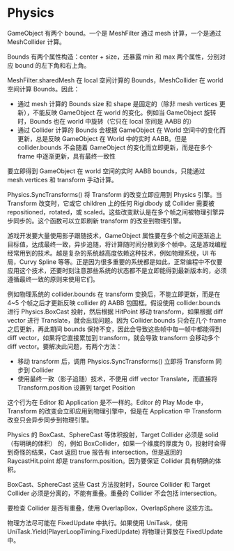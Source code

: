 # Physics

GameObject 有两个 bound。一个是 MeshFilter 通过 mesh 计算，一个是通过 MeshCollider 计算。

Bounds 有两个属性构造：center + size，还暴露 min 和 max 两个属性，分别对应 bound 的左下角和右上角。

MeshFilter.sharedMesh 在 local 空间计算的 Bounds，MeshCollider 在 world 空间计算 Bounds。因此：

- 通过 mesh 计算的 Bounds size 和 shape 是固定的（除非 mesh vertices 更新），不能反映 GameObject 在 world 的变化。例如当 GameObject 旋转时，Bounds 也在 world 中旋转（它只在 local 空间是 AABB 的）
- 通过 Collider 计算的 Bounds 会根据 GameObject 在 World 空间中的变化而更新，总是反映 GameObject 在 World 中的实时 AABB。但是 collider.bounds 不会随着 GameObject 的变化而立即更新，而是在多个 frame 中逐渐更新，具有最终一致性

要立即得到 GameObject 在 world 空间的实时 AABB bounds，只能通过 mesh.vertices 和 transform 手动计算。

Physics.SyncTransforms() 将 Transform 的改变立即应用到 Physics 引擎。当 Transform 改变时，它或它 children 上的任何 Rigidbody 或 Collider 需要被 repositioned，rotated，或 scaled。这些改变默认是在多个帧之间被物理引擎异步同步的。这个函数可以立即刷新 transform 的改变到物理引擎。

游戏开发要大量使用影子跟随技术，GameObject 属性要在多个帧之间逐渐追上目标值，达成最终一致，异步追随，将计算随时间分散到多个帧中。这是游戏编程经常用到的技术。越是复杂的系统越高度依赖这种技术，例如物理系统，UI 布局，Curvy Spline 等等。正是因为很多重要的系统都是如此，正常编程中不仅要应用这个技术，还要时刻注意那些系统的状态都不是立即能得到最新版本的，必须遵循最终一致的原则来使用它们。

例如物理系统的 collider.bounds 在 transform 变换后，不能立即更新，而是在 4~5 个帧之后才更新反映 collider 的 AABB 包围框。假设使用 collider.bounds 进行 Physics.BoxCast 投射，然后根据 HitPoint 移动 transform，如果根据 diff vector 进行 Translate，就会出现问题。因为 Collider.bounds 只会在几个 frame 之后更新，再此期间 bounds 保持不变，因此会导致这些帧中每一帧中都能得到 diff vector，如果将它直接累加到 transform，就会导致 transform 会移动多个 diff vector。要解决此问题，有两个方法：

- 移动 transform 后，调用 Physics.SyncTransforms() 立即将 Transform 同步到 Collider
- 使用最终一致（影子追随）技术，不使用 diff vector Translate，而直接将 Transform.position 设置到 target Position  

这个行为在 Editor 和 Application 是不一样的。Editor 的 Play Mode 中，Transform 的改变会立即应用到物理引擎中，但是在 Application 中 Transform 改变只会异步同步到物理引擎。

Physics 的 BoxCast、SphereCast 等体积投射，Target Collider 必须是 solid（有明确的体积） 的，例如 BoxCollider，如果一个维度的厚度为 0，投射时会得到奇怪的结果，Cast 返回 true 报告有 intersection，但是返回的 RaycastHit.point 却是 transform.position。因为要保证 Collider 具有明确的体积。

BoxCast、SphereCast 这些 Cast 方法投射时，Source Collider 和 Target Collider 必须是分离的，不能有重叠。重叠的 Collider 不会包括 intersection。

要检查 Collider 是否有重叠，使用 OverlapBox，OverlapSphere 这些方法。

物理方法尽可能在 FixedUpdate 中执行。如果使用 UniTask，使用 UniTask.Yield(PlayerLoopTiming.FixedUpdate) 将物理计算放在 FixedUpdate 中。

